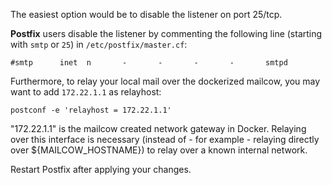 The easiest option would be to disable the listener on port 25/tcp.

**Postfix** users disable the listener by commenting the following line (starting with `smtp` or `25`) in `/etc/postfix/master.cf`:
```
#smtp      inet  n       -       -       -       -       smtpd
```

Furthermore, to relay your local mail over the dockerized mailcow, you may want to add `172.22.1.1` as relayhost:

```
postconf -e 'relayhost = 172.22.1.1'
```

"172.22.1.1" is the mailcow created network gateway in Docker.
Relaying over this interface is necessary (instead of - for example - relaying directly over ${MAILCOW_HOSTNAME}) to relay over a known internal network.

Restart Postfix after applying your changes.
